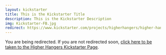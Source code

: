 ```yaml
---
layout: kickstarter
title: This is the Kickstarter Title
description: This is the Kickstarter Description
img: Kickstarter-FB.jpg
redirect: https://www.kickstarter.com/projects/higherhangers/higher-hangers-space-saving-closet-organization-re?utm_source=facebook&utm_medium=cpc&utm_campaign=Kickstarter+V4&utm_content=2016-03-04+3+%2810%216041608043643%21qwaya%210%29&utm_term=KS+Favorites+100%25+Funded
---
```


You are being redirected. If you are not redirected soon, <a href="{{ page.redirect }}">click here to be taken to the Higher Hangers Kickstarter Page</a>.

